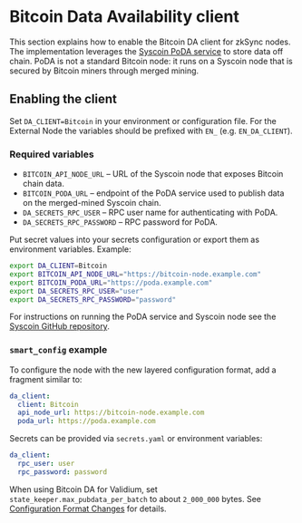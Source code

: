 # Bitcoin Data Availability client

This section explains how to enable the Bitcoin DA client for zkSync nodes. The implementation leverages the
[Syscoin PoDA service](hhttps://docs.syscoin.org/docs/tech/poda/) to store data off chain. PoDA is not a standard Bitcoin node: it runs
on a Syscoin node that is secured by Bitcoin miners through merged mining.

## Enabling the client

Set `DA_CLIENT=Bitcoin` in your environment or configuration file. For the External Node the variables should be
prefixed with `EN_` (e.g. `EN_DA_CLIENT`).

### Required variables

- `BITCOIN_API_NODE_URL` &ndash; URL of the Syscoin node that exposes Bitcoin chain data.
- `BITCOIN_PODA_URL` &ndash; endpoint of the PoDA service used to publish data on the merged-mined Syscoin chain.
- `DA_SECRETS_RPC_USER` &ndash; RPC user name for authenticating with PoDA.
- `DA_SECRETS_RPC_PASSWORD` &ndash; RPC password for PoDA.

Put secret values into your secrets configuration or export them as environment variables. Example:

```bash
export DA_CLIENT=Bitcoin
export BITCOIN_API_NODE_URL="https://bitcoin-node.example.com"
export BITCOIN_PODA_URL="https://poda.example.com"
export DA_SECRETS_RPC_USER="user"
export DA_SECRETS_RPC_PASSWORD="password"
```

For instructions on running the PoDA service and Syscoin node see the
[Syscoin GitHub repository](https://github.com/syscoin/syscoin).

### `smart_config` example

To configure the node with the new layered configuration format, add a fragment similar to:

```yaml
da_client:
  client: Bitcoin
  api_node_url: https://bitcoin-node.example.com
  poda_url: https://poda.example.com
```

Secrets can be provided via `secrets.yaml` or environment variables:

```yaml
da_client:
  rpc_user: user
  rpc_password: password
```

When using Bitcoin DA for Validium, set `state_keeper.max_pubdata_per_batch` to about `2_000_000` bytes. See [Configuration Format Changes](../announcements/config_format_changes.md) for details.
